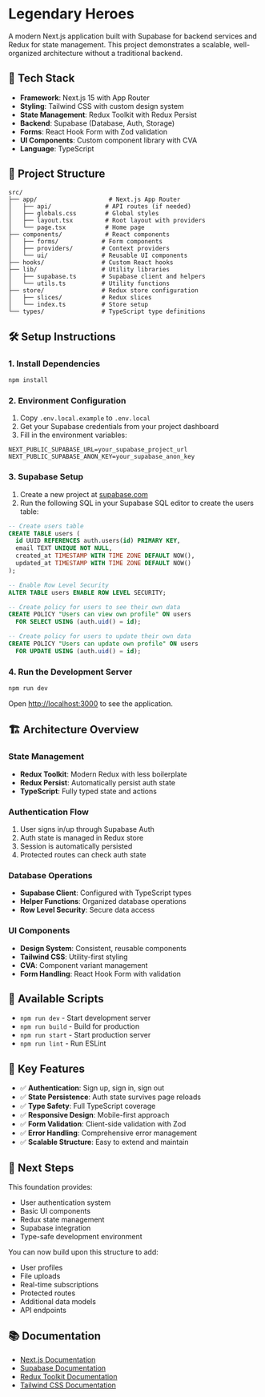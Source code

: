 # Legendary Heroes

A modern Next.js application built with Supabase for backend services and Redux for state management. This project demonstrates a scalable, well-organized architecture without a traditional backend.

## 🚀 Tech Stack

- **Framework**: Next.js 15 with App Router
- **Styling**: Tailwind CSS with custom design system
- **State Management**: Redux Toolkit with Redux Persist
- **Backend**: Supabase (Database, Auth, Storage)
- **Forms**: React Hook Form with Zod validation
- **UI Components**: Custom component library with CVA
- **Language**: TypeScript

## 📁 Project Structure

```
src/
├── app/                    # Next.js App Router
│   ├── api/               # API routes (if needed)
│   ├── globals.css        # Global styles
│   ├── layout.tsx         # Root layout with providers
│   └── page.tsx           # Home page
├── components/            # React components
│   ├── forms/            # Form components
│   ├── providers/        # Context providers
│   └── ui/               # Reusable UI components
├── hooks/                # Custom React hooks
├── lib/                  # Utility libraries
│   ├── supabase.ts       # Supabase client and helpers
│   └── utils.ts          # Utility functions
├── store/                # Redux store configuration
│   ├── slices/           # Redux slices
│   └── index.ts          # Store setup
└── types/                # TypeScript type definitions
```

## 🛠️ Setup Instructions

### 1. Install Dependencies

```bash
npm install
```

### 2. Environment Configuration

1. Copy `.env.local.example` to `.env.local`
2. Get your Supabase credentials from your project dashboard
3. Fill in the environment variables:

```env
NEXT_PUBLIC_SUPABASE_URL=your_supabase_project_url
NEXT_PUBLIC_SUPABASE_ANON_KEY=your_supabase_anon_key
```

### 3. Supabase Setup

1. Create a new project at [supabase.com](https://supabase.com)
2. Run the following SQL in your Supabase SQL editor to create the users table:

```sql
-- Create users table
CREATE TABLE users (
  id UUID REFERENCES auth.users(id) PRIMARY KEY,
  email TEXT UNIQUE NOT NULL,
  created_at TIMESTAMP WITH TIME ZONE DEFAULT NOW(),
  updated_at TIMESTAMP WITH TIME ZONE DEFAULT NOW()
);

-- Enable Row Level Security
ALTER TABLE users ENABLE ROW LEVEL SECURITY;

-- Create policy for users to see their own data
CREATE POLICY "Users can view own profile" ON users
  FOR SELECT USING (auth.uid() = id);

-- Create policy for users to update their own data
CREATE POLICY "Users can update own profile" ON users
  FOR UPDATE USING (auth.uid() = id);
```

### 4. Run the Development Server

```bash
npm run dev
```

Open [http://localhost:3000](http://localhost:3000) to see the application.

## 🏗️ Architecture Overview

### State Management
- **Redux Toolkit**: Modern Redux with less boilerplate
- **Redux Persist**: Automatically persist auth state
- **TypeScript**: Fully typed state and actions

### Authentication Flow
1. User signs in/up through Supabase Auth
2. Auth state is managed in Redux store
3. Session is automatically persisted
4. Protected routes can check auth state

### Database Operations
- **Supabase Client**: Configured with TypeScript types
- **Helper Functions**: Organized database operations
- **Row Level Security**: Secure data access

### UI Components
- **Design System**: Consistent, reusable components
- **Tailwind CSS**: Utility-first styling
- **CVA**: Component variant management
- **Form Handling**: React Hook Form with validation

## 🔧 Available Scripts

- `npm run dev` - Start development server
- `npm run build` - Build for production
- `npm run start` - Start production server
- `npm run lint` - Run ESLint

## 📝 Key Features

- ✅ **Authentication**: Sign up, sign in, sign out
- ✅ **State Persistence**: Auth state survives page reloads
- ✅ **Type Safety**: Full TypeScript coverage
- ✅ **Responsive Design**: Mobile-first approach
- ✅ **Form Validation**: Client-side validation with Zod
- ✅ **Error Handling**: Comprehensive error management
- ✅ **Scalable Structure**: Easy to extend and maintain

## 🚀 Next Steps

This foundation provides:
- User authentication system
- Basic UI components
- Redux state management
- Supabase integration
- Type-safe development environment

You can now build upon this structure to add:
- User profiles
- File uploads
- Real-time subscriptions
- Protected routes
- Additional data models
- API endpoints

## 📚 Documentation

- [Next.js Documentation](https://nextjs.org/docs)
- [Supabase Documentation](https://supabase.com/docs)
- [Redux Toolkit Documentation](https://redux-toolkit.js.org/)
- [Tailwind CSS Documentation](https://tailwindcss.com/docs)